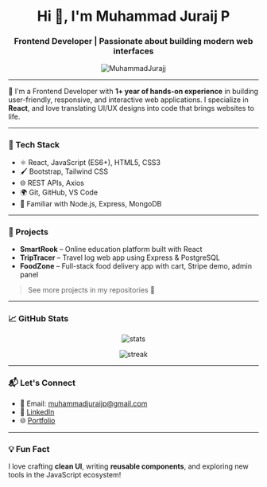 <h1 align="center">Hi 👋, I'm Muhammad Juraij P</h1>
<h3 align="center">Frontend Developer | Passionate about building modern web interfaces</h3>

<p align="center">
  <img src="https://komarev.com/ghpvc/?username=MuhammadJurajj&label=Profile%20views&color=0e75b6&style=flat" alt="MuhammadJurajj" />
</p>

---

🚀 I'm a Frontend Developer with **1+ year of hands-on experience** in building user-friendly, responsive, and interactive web applications. I specialize in **React**, and love translating UI/UX designs into code that brings websites to life.

---

### 🧰 Tech Stack

- ⚛️ React, JavaScript (ES6+), HTML5, CSS3
- 🖌️ Bootstrap, Tailwind CSS
- 🌐 REST APIs, Axios
- 🌍 Git, GitHub, VS Code
- 🧪 Familiar with Node.js, Express, MongoDB

---

### 📌 Projects

- **SmartRook** – Online education platform built with React
- **TripTracer** – Travel log web app using Express & PostgreSQL
- **FoodZone** – Full-stack food delivery app with cart, Stripe demo, admin panel

> See more projects in my repositories 📁

---

### 📈 GitHub Stats

<p align="center">
  <img src="https://github-readme-stats.vercel.app/api?username=MuhammadJurajj&show_icons=true&theme=react&hide_title=false" alt="stats" />
</p>
<p align="center">
  <img src="https://github-readme-streak-stats.herokuapp.com/?user=MuhammadJurajj&theme=react" alt="streak" />
</p>

---

### 📬 Let's Connect

- 📧 Email: muhammadjuraijp@gmail.com  
- 💼 [LinkedIn](https://www.linkedin.com/in/muhammad-juraij-723b2229a/)  
- 🌐 [Portfolio](https://portfolio-khaki-six-80.vercel.app/)

---

### 💡 Fun Fact

I love crafting **clean UI**, writing **reusable components**, and exploring new tools in the JavaScript ecosystem!
